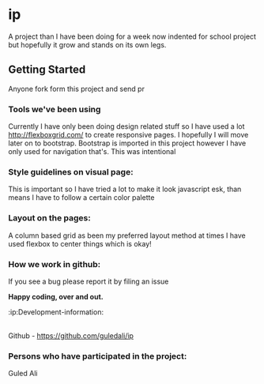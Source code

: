 # ip
A project than I have been doing for a week now indented for school project but hopefully it grow and stands on its own legs.

## Getting Started
Anyone fork form this project and send pr

### Tools we've been using
Currently I have only been doing design related stuff so I have used a lot http://flexboxgrid.com/ to create responsive pages. I hopefully I will move later on to bootstrap. Bootstrap is imported in this project however I have only used for navigation that's. This was intentional



### Style guidelines on visual page:
This is important so I have tried a lot to make it look javascript esk, than means I have to follow a certain color palette

### Layout on the pages:
A column based grid as been my preferred layout method at times I have used flexbox to center things which is okay!




### How we work in github:
If you see a bug please report it by filing an issue

**Happy coding, over and out.**

:ip:Development-information:

<br> Github - https://github.com/guledali/ip



### Persons who have participated in the project:
Guled Ali


